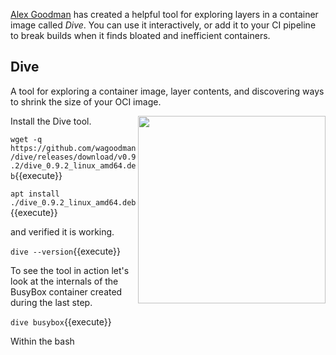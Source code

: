 [Alex Goodman](https://github.com/wagoodman) has created a helpful tool for exploring layers in a container image called _Dive_. You can use it interactively, or add it to your CI pipeline to break builds when it finds bloated and inefficient containers.

## Dive

A tool for exploring a container image, layer contents, and discovering ways to shrink the size of your OCI image.

<img align="right" src="https://github.com/wagoodman/dive/raw/master/.data/demo.gif" width="300">

Install the Dive tool.

`wget -q https://github.com/wagoodman/dive/releases/download/v0.9.2/dive_0.9.2_linux_amd64.deb`{{execute}}

`apt install ./dive_0.9.2_linux_amd64.deb`{{execute}}

and verified it is working.

`dive --version`{{execute}}

To see the tool in action let's look at the internals of the BusyBox container created during the last step.

`dive busybox`{{execute}}

Within the bash 
